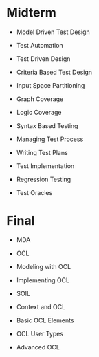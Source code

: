# Midterm

* Model Driven Test Design

* Test Automation

* Test Driven Design

* Criteria Based Test Design

* Input Space Partitioning

* Graph Coverage

* Logic Coverage

* Syntax Based Testing

* Managing Test Process

* Writing Test Plans

* Test Implementation

* Regression Testing

* Test Oracles

# Final

* MDA

* OCL

* Modeling with OCL

* Implementing OCL

* SOIL

* Context and OCL

* Basic OCL Elements

* OCL User Types

* Advanced OCL
